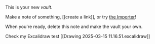This is your new *vault*.

Make a note of something, [[create a link]], or try [the Importer](https://help.obsidian.md/Plugins/Importer)!

When you're ready, delete this note and make the vault your own.

Check my Excalidraw test [[Drawing 2025-03-15 11.16.51.excalidraw]]